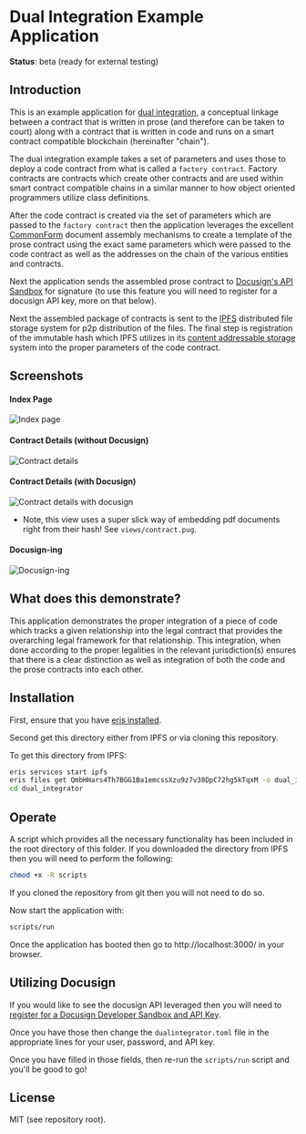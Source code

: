 # Dual Integration Example Application

**Status**: beta (ready for external testing)

## Introduction

This is an example application for [dual integration](https://erisindustries.com/components/erislegal/), a conceptual linkage between a contract that is written in prose (and therefore can be taken to court) along with a contract that is written in code and runs on a smart contract compatible blockchain (hereinafter "chain").

The dual integration example takes a set of parameters and uses those to deploy a code contract from what is called a `factory contract`. Factory contracts are contracts which create other contracts and are used within smart contract compatible chains in a similar manner to how object oriented programmers utilize class definitions.

After the code contract is created via the set of parameters which are passed to the `factory contract` then the application leverages the excellent [CommonForm](https://commonform.org) document assembly mechanisms to create a template of the prose contract using the exact same parameters which were passed to the code contract as well as the addresses on the chain of the various entities and contracts.

Next the application sends the assembled prose contract to [Docusign's API Sandbox](https://www.docusign.com/developer-center/api-overview) for signature (to use this feature you will need to register for a docusign API key, more on that below).

Next the assembled package of contracts is sent to the [IPFS](https://ipfs.io) distributed file storage system for p2p distribution of the files. The final step is registration of the immutable hash which IPFS utilizes in its [content addressable storage](https://en.wikipedia.org/wiki/Content-addressable_storage) system into the proper parameters of the code contract.

## Screenshots

#### Index Page

![Index page](images/index-ing.png?raw=true "Index page")

#### Contract Details (without Docusign)

![Contract details](images/contract-details.png?raw=true "Contract details")

#### Contract Details (with Docusign)

![Contract details with docusign](images/contract-details-docusign.png?raw=true "Contract details -- with Docusign")

* Note, this view uses a super slick way of embedding pdf documents right from their hash! See `views/contract.pug`.

#### Docusign-ing

![Docusign-ing](images/docusign-ing.png?raw=true "Docusign-ing")

## What does this demonstrate?

This application demonstrates the proper integration of a piece of code which tracks a given relationship into the legal contract that provides the overarching legal framework for that relationship. This integration, when done according to the proper legalities in the relevant jurisdiction(s) ensures that there is a clear distinction as well as integration of both the code and the prose contracts into each other.

## Installation

First, ensure that you have [eris installed](https://docs.erisindustries.com/tutorials/getting-started).

Second get this directory either from IPFS or via cloning this repository.

To get this directory from IPFS:

```bash
eris services start ipfs
eris files get QmbHHars4Th7BGG1Ba1emcssXzu9z7v38DpC72hg5kTqxM -o dual_integrator
cd dual_integrator
```

## Operate

A script which provides all the necessary functionality has been included in the root directory of this folder. If you downloaded the directory from IPFS then you will need to perform the following:

```bash
chmod +x -R scripts
```

If you cloned the repository from git then you will not need to do so.

Now start the application with:

```bash
scripts/run
```

Once the application has booted then go to http://localhost:3000/ in your browser.

## Utilizing Docusign

If you would like to see the docusign API leveraged then you will need to [register for a Docusign Developer Sandbox and API Key](https://www.docusign.com/developer-center).

Once you have those then change the `dualintegrator.toml` file in the appropriate lines for your user, password, and API key.

Once you have filled in those fields, then re-run the `scripts/run` script and you'll be good to go!



## License

MIT (see repository root).